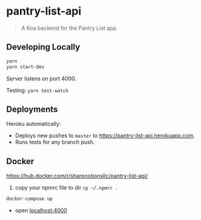 # pantry-list-api

> A Koa backend for the Pantry List app.

## Developing Locally

```bash
yarn
yarn start-dev
```

Server listens on port 4000.

Testing: `yarn test-watch`

## Deployments

Heroku automatically:
* Deploys new pushes to `master` to https://pantry-list-api.herokuapp.com.
* Runs tests for any branch push.

## Docker
https://hub.docker.com/r/sharpnotionsllc/pantry-list-api/

1. copy your npmrc file to dir `cp ~/.npmrc .`

```bash
docker-compose up
```
* open [localhost:4000](http://localhost:4000)

